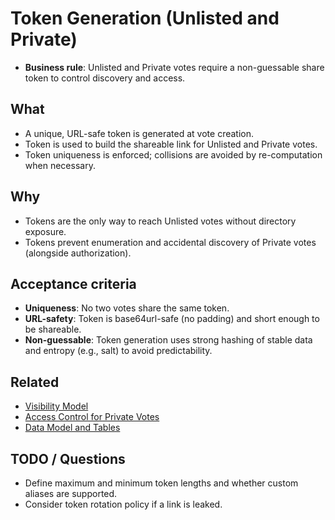 # Token Generation (Unlisted and Private)

- **Business rule**: Unlisted and Private votes require a non-guessable share token to control discovery and access.

## What
- A unique, URL-safe token is generated at vote creation.
- Token is used to build the shareable link for Unlisted and Private votes.
- Token uniqueness is enforced; collisions are avoided by re-computation when necessary.

## Why
- Tokens are the only way to reach Unlisted votes without directory exposure.
- Tokens prevent enumeration and accidental discovery of Private votes (alongside authorization).

## Acceptance criteria
- **Uniqueness**: No two votes share the same token.
- **URL-safety**: Token is base64url-safe (no padding) and short enough to be shareable.
- **Non-guessable**: Token generation uses strong hashing of stable data and entropy (e.g., salt) to avoid predictability.

## Related
- [Visibility Model](./visibility-model.md)
- [Access Control for Private Votes](./access-control-private-votes.md)
- [Data Model and Tables](./data-model-and-tables.md)

## TODO / Questions
- Define maximum and minimum token lengths and whether custom aliases are supported.
- Consider token rotation policy if a link is leaked.
